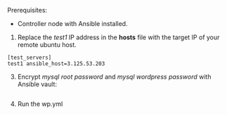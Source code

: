 
Prerequisites:
  - Controller node with Ansible installed.

1. Replace the *test1* IP address in the **hosts** file with the target IP of your remote ubuntu host.
```
[test_servers]
test1 ansible_host=3.125.53.203
```
3. Encrypt *mysql root password* and *mysql wordpress password* with Ansible vault:
```

```
4. Run the wp.yml
```
```
